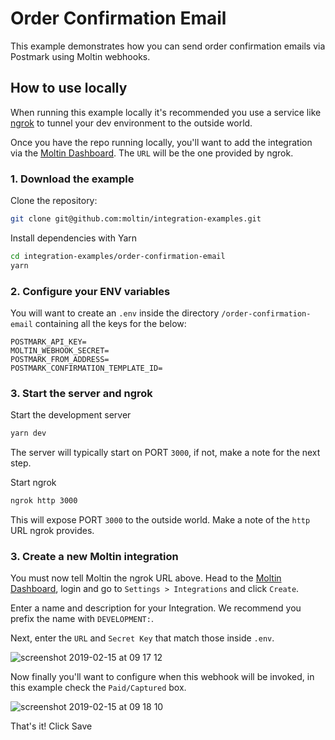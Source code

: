 # Order Confirmation Email

This example demonstrates how you can send order confirmation emails via Postmark using Moltin webhooks.

## How to use locally

When running this example locally it's recommended you use a service like [ngrok](https://ngrok.com) to tunnel your dev environment to the outside world.

Once you have the repo running locally, you'll want to add the integration via the [Moltin Dashboard](https://dashboard.moltin.com/app/settings/integrations). The `URL` will be the one provided by ngrok.

### 1. Download the example

Clone the repository:

```bash
git clone git@github.com:moltin/integration-examples.git
```

Install dependencies with Yarn

```bash
cd integration-examples/order-confirmation-email
yarn
```

### 2. Configure your ENV variables

You will want to create an `.env` inside the directory `/order-confirmation-email` containing all the keys for the below:

```shell
POSTMARK_API_KEY=
MOLTIN_WEBHOOK_SECRET=
POSTMARK_FROM_ADDRESS=
POSTMARK_CONFIRMATION_TEMPLATE_ID=
```

### 3. Start the server and ngrok

Start the development server

```bash
yarn dev
```

The server will typically start on PORT `3000`, if not, make a note for the next step.

Start ngrok

```bash
ngrok http 3000
```

This will expose PORT `3000` to the outside world. Make a note of the `http` URL ngrok provides.

### 3. Create a new Moltin integration

You must now tell Moltin the ngrok URL above. Head to the [Moltin Dashboard](https://dashboard.moltin.com/app/settings/integrations), login and go to `Settings > Integrations` and click `Create`.

Enter a name and description for your Integration. We recommend you prefix the name with `DEVELOPMENT:`.

Next, enter the `URL` and `Secret Key` that match those inside `.env`.

![screenshot 2019-02-15 at 09 17 12](https://user-images.githubusercontent.com/950181/52846929-ca957980-3102-11e9-9a20-23b8139767ee.png)

Now finally you'll want to configure when this webhook will be invoked, in this example check the `Paid/Captured` box.

![screenshot 2019-02-15 at 09 18 10](https://user-images.githubusercontent.com/950181/52847107-3a0b6900-3103-11e9-80c7-f5c4bc4b0b53.png)

That's it! Click Save
